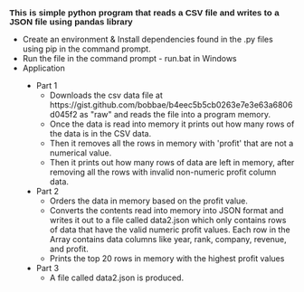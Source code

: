 <p style='margin-top:0in;margin-right:0in;margin-bottom:8.0pt;margin-left:0in;line-height:107%;font-size:15px;font-family:"Calibri",sans-serif;'><strong>This is simple python program that reads a CSV file and writes to a JSON file using pandas library</strong></p>
<ul style="list-style-type: disc;">
    <li>Create an environment &amp; Install dependencies found in the .py files using pip in the command prompt.</li>
    <li>Run the file in the command prompt - run.bat in Windows</li>
    <li>Application</li>
</ul>
<ul style="list-style-type: disc;margin-left:0.25in;">
    <li>Part 1<ol style="list-style-type: circle;">
            <li>Downloads the csv data file at https://gist.github.com/bobbae/b4eec5b5cb0263e7e3e63a6806d045f2 as &quot;raw&quot; and reads the file into a program memory.</li>
            <li>Once the data is read into memory it prints out how many rows of the data is in the CSV data.</li>
            <li>Then it removes all the rows in memory with &apos;profit&apos; that are not a numerical value.</li>
            <li>Then it prints out how many rows of data are left in memory, after removing all the rows with invalid non-numeric profit column data.&nbsp;</li>
        </ol>
    </li>
    <li>Part 2<ol style="list-style-type: circle;">
            <li>Orders the data in memory based on the profit value.</li>
            <li>Converts the contents read into memory into JSON format and writes it out to a file called data2.json which only contains rows of data that have the valid numeric profit values. Each row in the Array contains data columns like year, rank, company, revenue, and profit.</li>
            <li>Prints the top 20 rows in memory with the highest profit values&nbsp;</li>
        </ol>
    </li>
    <li>Part 3<ol style="list-style-type: circle;">
            <li>A file called data2.json is produced.</li>
        </ol>
    </li>
</ul>

